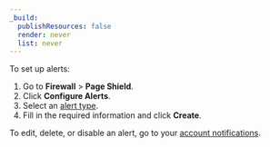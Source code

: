 ```yaml
---
_build:
  publishResources: false
  render: never
  list: never
---
```


To set up alerts:

1.  Go to **Firewall** > **Page Shield**.
2.  Click **Configure Alerts**.
3.  Select an [alert type](/page-shield/reference/alerts/).
4.  Fill in the required information and click **Create**.

To edit, delete, or disable an alert, go to your [account notifications](https://dash.cloudflare.com/?to=/:account/notifications).
